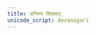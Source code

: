 ```yaml
---
title: अग्निना विश्वषाट्
unicode_script: devanagari
---
```


<div class="js_include" url="/vedAH_yajuH/taittirIyam/saMhitA/sarva-prastutiH/4/4/08_indratanvAkhyeShTakopadhAnam/"  newLevelForH1="5" includeTitle="false"> </div>  
